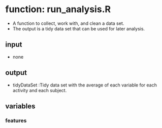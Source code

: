 # function: run_analysis.R

* A function to collect, work with, and clean a data set. 
* The output is a tidy data set that can be used for later analysis.

## input

* none

## output

* tidyDataSet :Tidy data set with the average of each variable for each activity and each subject. 

## variables

### features
